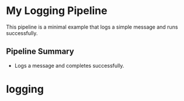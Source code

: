 # My Logging Pipeline

This pipeline is a minimal example that logs a simple message and runs successfully.

## Pipeline Summary

- Logs a message and completes successfully.

# logging
